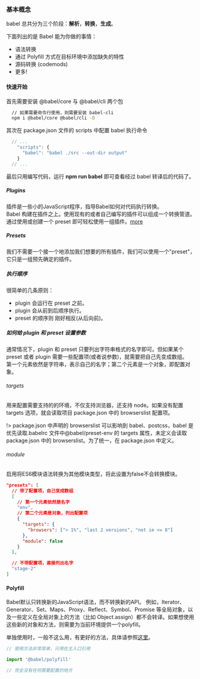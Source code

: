 
### 基本概念
babel 总共分为三个阶段：**解析**，**转换**，**生成**。  

下面列出的是 Babel 能为你做的事情：
* 语法转换
* 通过 Polyfill 方式在目标环境中添加缺失的特性
* 源码转换 (codemods)
* 更多!

#### 快速开始
首先需要安装 @babel/core 与 @babel/cli 两个包  
```bash
  // 如果需要命令行使用，则需要安装 babel-cli
  npm i @babel/core @babel/cli -D
```

其次在 package.json 文件的 scripts 中配置 babel 执行命令
```javascript
  // ...
    "scripts": {
      "babel": "babel ./src --out-dir output"
    }
  // ...
```

最后只用编写代码，运行 **npm run babel** 即可查看经过 babel 转译后的代码了。

##### Plugins

插件是一些小的JavaScript程序，指导Babel如何对代码执行转换。  
Babel 构建在插件之上。使用现有的或者自己编写的插件可以组成一个转换管道。通过使用或创建一个 preset 即可轻松使用一组插件。[more](https://www.babeljs.cn/docs/plugins)  


##### Presets

我们不需要一个接一个地添加我们想要的所有插件，我们可以使用一个"preset"，它只是一组预先确定的插件。 

##### 执行顺序
很简单的几条原则：  
* plugin 会运行在 preset 之前。  
* plugin 会从前到后顺序执行。  
* preset 的顺序则 刚好相反(从后向前)。  


##### 如何给 plugin 和 preset 设置参数
通常情况下，plugin 和 preset 只要列出字符串格式的名字即可。但如果某个 preset 或者 plugin 需要一些配置项(或者说参数)，就需要把自己先变成数组。  
第一个元素依然是字符串，表示自己的名字；第二个元素是一个对象，即配置对象。  

###### targets
用来配置需要支持的的环境，不仅支持浏览器，还支持 node。如果没有配置 targets 选项，就会读取项目 package.json 中的 browserslist 配置项。

!> package.json 中声明的 browserslist 可以影响到 babel、postcss，babel 是优先读取.babelrc 文件中@babel/preset-env 的 targets 属性，未定义会读取 package.json 中的 browserslist。为了统一，在 package.json 中定义。


###### module
启用将ES6模块语法转换为其他模块类型，将此设置为false不会转换模块。

```json
"presets": [
  // 带了配置项，自己变成数组
  [
    // 第一个元素依然是名字
    "env",
    // 第二个元素是对象，列出配置项
    {
      "targets": {
        "browsers": ["> 1%", "last 2 versions", "not ie <= 8"]
      },
      "module": false
    }
  ],

  // 不带配置项，直接列出名字
  "stage-2"
]
```


#### Polyfill
Babel默认只转换新的JavaScript语法，而不转换新的API。 例如，Iterator、Generator、Set、Maps、Proxy、Reflect、Symbol、Promise 等全局对象，以及一些定义在全局对象上的方法（比如 Object.assign）都不会转译。如果想使用这些新的对象和方法，则需要为当前环境提供一个polyfill。

单独使用时，一般不这么用，有更好的方法，具体请参照[这里](/full_stack/babel/polyfill)。
```javascript
// 使用方法非常简单，只用在主入口引用 

import '@babel/polyfill'

// 完全没有任何需要配置的地方
```